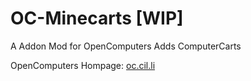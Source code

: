 # OC-Minecarts [WIP]

A Addon Mod for OpenComputers
Adds ComputerCarts

OpenComputers Hompage: [oc.cil.li](http://oc.cil.li)

